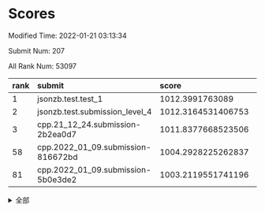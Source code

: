 # Scores

Modified Time: 2022-01-21 03:13:34

Submit Num: 207

All Rank Num: 53097

| rank |               submit               |       score        |       sigma        | pk_num |
| :--- | :--------------------------------- | :----------------- | :----------------- | :----- |
| 1    | jsonzb.test.test_1                 | 1012.3991763089    | 0.8050293106352282 | 1025   |
| 2    | jsonzb.test.submission_level_4     | 1012.3164531406753 | 0.80213518274403   | 1023   |
| 3    | cpp.21_12_24.submission-2b2ea0d7   | 1011.8377668523506 | 0.8016173208446266 | 1024   |
| 58   | cpp.2022_01_09.submission-816672bd | 1004.2928225262837 | 0.7073587733842721 | 1027   |
| 81   | cpp.2022_01_09.submission-5b0e3de2 | 1003.2119551741196 | 0.7141847478558709 | 1027   |


<details>
<summary>全部</summary>

| rank |                 submit                 |       score        |       sigma        | pk_num |
| :--- | :------------------------------------- | :----------------- | :----------------- | :----- |
| 1    | jsonzb.test.test_1                     | 1012.3991763089    | 0.8050293106352282 | 1025   |
| 2    | jsonzb.test.submission_level_4         | 1012.3164531406753 | 0.80213518274403   | 1023   |
| 3    | cpp.21_12_24.submission-2b2ea0d7       | 1011.8377668523506 | 0.8016173208446266 | 1024   |
| 4    | gobigger.level_3.submission_level_3_21 | 1011.4146340257812 | 0.7636891942888693 | 1031   |
| 5    | gobigger.level_3.submission_level_3_47 | 1011.3820409012559 | 0.7804956341410553 | 1025   |
| 6    | gobigger.level_3.submission_level_3_19 | 1011.3792222310409 | 0.7713290566450925 | 1025   |
| 7    | gobigger.level_3.submission_level_3_24 | 1011.2887034727501 | 0.7878918046500076 | 1029   |
| 8    | gobigger.level_3.submission_level_3_36 | 1011.2645991649779 | 0.7786776198602869 | 1025   |
| 9    | gobigger.level_3.submission_level_3_22 | 1010.7542421179576 | 0.7774061645110382 | 1028   |
| 10   | gobigger.level_3.submission_level_3_35 | 1010.6083067864739 | 0.7803612029660546 | 1026   |
| 11   | gobigger.level_3.submission_level_3_42 | 1010.5169092651669 | 0.7818895858559277 | 1025   |
| 12   | gobigger.level_3.submission_level_3_20 | 1010.502033517492  | 0.7676967739577345 | 1026   |
| 13   | gobigger.level_3.submission_level_3_48 | 1010.4870687318692 | 0.7717304788278743 | 1027   |
| 14   | gobigger.level_3.submission_level_3_25 | 1010.3811004609719 | 0.756899328183074  | 1026   |
| 15   | gobigger.level_3.submission_level_3_38 | 1010.3306998617421 | 0.7782302458691804 | 1025   |
| 16   | gobigger.level_3.submission_level_3_32 | 1010.3045545231967 | 0.7707354320300196 | 1028   |
| 17   | gobigger.level_3.submission_level_3_49 | 1010.2876451914857 | 0.7790779503862318 | 1031   |
| 18   | gobigger.level_3.submission_level_3_6  | 1010.2699549674401 | 0.7406975241322754 | 1030   |
| 19   | gobigger.level_3.submission_level_3_13 | 1010.2632926325504 | 0.7844033016994364 | 1021   |
| 20   | gobigger.level_3.submission_level_3_45 | 1010.2121082921789 | 0.7764518976057846 | 1027   |
| 21   | gobigger.level_3.submission_level_3_8  | 1010.1487454838621 | 0.7583641175999702 | 1026   |
| 22   | gobigger.level_3.submission_level_3_28 | 1010.0505294503237 | 0.7604804488283308 | 1028   |
| 23   | gobigger.level_3.submission_level_3_29 | 1009.996074682315  | 0.7348794485450236 | 1023   |
| 24   | gobigger.level_3.submission_level_3_1  | 1009.9325187402887 | 0.7584578624090145 | 1025   |
| 25   | gobigger.level_3.submission_level_3_3  | 1009.9252792194284 | 0.7603676717466898 | 1029   |
| 26   | gobigger.level_3.submission_level_3_7  | 1009.8727753796345 | 0.7544196744537894 | 1028   |
| 27   | gobigger.level_3.submission_level_3_40 | 1009.8622138010095 | 0.7595246269201031 | 1025   |
| 28   | gobigger.level_3.submission_level_3_17 | 1009.8094106489503 | 0.7663084704035628 | 1026   |
| 29   | gobigger.level_3.submission_level_3_30 | 1009.7895060156231 | 0.7402685894955242 | 1025   |
| 30   | gobigger.level_3.submission_level_3_11 | 1009.7560748432334 | 0.7700305337599677 | 1026   |
| 31   | gobigger.level_3.submission_level_3_37 | 1009.710782222771  | 0.7621053898294925 | 1022   |
| 32   | gobigger.level_3.submission_level_3_34 | 1009.6777694650117 | 0.772680225701028  | 1021   |
| 33   | gobigger.level_3.submission_level_3_46 | 1009.6532732615565 | 0.7546210688507559 | 1026   |
| 34   | gobigger.level_3.submission_level_3_0  | 1009.640126720461  | 0.7493908367272806 | 1029   |
| 35   | gobigger.level_3.submission_level_3_2  | 1009.5945071606764 | 0.7485817122958048 | 1024   |
| 36   | gobigger.level_3.submission_level_3_16 | 1009.5533917630058 | 0.7351288909783018 | 1023   |
| 37   | gobigger.level_3.submission_level_3_15 | 1009.4969394409477 | 0.7529632383709596 | 1028   |
| 38   | gobigger.level_3.submission_level_3_9  | 1009.3903462907926 | 0.7739336007314593 | 1024   |
| 39   | gobigger.level_3.submission_level_3_41 | 1009.2975541469946 | 0.7429318867156797 | 1027   |
| 40   | gobigger.level_3.submission_level_3_44 | 1009.2307402193122 | 0.757228405930199  | 1027   |
| 41   | gobigger.level_3.submission_level_3_18 | 1009.203908952259  | 0.7548592515559702 | 1028   |
| 42   | gobigger.level_3.submission_level_3_43 | 1009.1987469477592 | 0.7587536336174736 | 1029   |
| 43   | gobigger.level_3.submission_level_3_14 | 1009.1801019719672 | 0.7475324280007594 | 1022   |
| 44   | gobigger.level_3.submission_level_3_27 | 1009.1460003496562 | 0.7483578965503118 | 1021   |
| 45   | gobigger.level_3.submission_level_3_31 | 1009.1428340879572 | 0.7588539499840301 | 1020   |
| 46   | gobigger.level_3.submission_level_3_5  | 1009.1391326143439 | 0.7416350369475632 | 1026   |
| 47   | gobigger.level_3.submission_level_3_23 | 1008.9215379314803 | 0.7565867497757371 | 1023   |
| 48   | gobigger.level_3.submission_level_3_39 | 1008.8714107947799 | 0.7512173995410333 | 1023   |
| 49   | gobigger.level_3.submission_level_3_26 | 1008.8085040782945 | 0.7455393023511848 | 1030   |
| 50   | gobigger.level_3.submission_level_3_33 | 1008.7893988632983 | 0.7465826704818769 | 1026   |
| 51   | gobigger.level_3.submission_level_3_10 | 1008.6922682444126 | 0.7358847914695122 | 1028   |
| 52   | gobigger.level_3.submission_level_3_12 | 1008.5419562532319 | 0.7476173851556589 | 1024   |
| 53   | gobigger.level_3.submission_level_3_4  | 1008.4588635651396 | 0.7479645156141742 | 1025   |
| 54   | gobigger.level_1.submission_level_1_29 | 1004.6147001254691 | 0.7156892665580337 | 1025   |
| 55   | gobigger.level_1.submission_level_1_28 | 1004.5804906664466 | 0.7113335770881389 | 1024   |
| 56   | gobigger.level_1.submission_level_1_12 | 1004.4365221541659 | 0.7154858033362419 | 1027   |
| 57   | gobigger.level_1.submission_level_1_34 | 1004.433267892428  | 0.7205480498266768 | 1028   |
| 58   | cpp.2022_01_09.submission-816672bd     | 1004.2928225262837 | 0.7073587733842721 | 1027   |
| 59   | gobigger.level_1.submission_level_1_40 | 1004.2920653744924 | 0.7119807116902388 | 1022   |
| 60   | gobigger.level_1.submission_level_1_20 | 1004.1324153893927 | 0.7213878674308917 | 1026   |
| 61   | gobigger.level_1.submission_level_1_25 | 1004.1150272465533 | 0.7218016875595495 | 1025   |
| 62   | gobigger.level_1.submission_level_1_8  | 1003.9604895017085 | 0.7196079478205262 | 1019   |
| 63   | gobigger.level_1.submission_level_1_23 | 1003.8947738682048 | 0.7290993669241864 | 1027   |
| 64   | gobigger.level_1.submission_level_1_5  | 1003.8556118304657 | 0.7237462065418722 | 1028   |
| 65   | gobigger.level_1.submission_level_1_46 | 1003.8209582683616 | 0.7191961352922455 | 1031   |
| 66   | gobigger.level_1.submission_level_1_36 | 1003.7306271356324 | 0.7297418817882697 | 1026   |
| 67   | gobigger.level_1.submission_level_1_9  | 1003.6845956056557 | 0.7158263312979521 | 1030   |
| 68   | gobigger.level_1.submission_level_1_10 | 1003.6735714331068 | 0.7166888220373155 | 1033   |
| 69   | gobigger.level_1.submission_level_1_16 | 1003.5611153277333 | 0.7162795535567867 | 1028   |
| 70   | gobigger.level_1.submission_level_1_30 | 1003.5155018181716 | 0.7206652624613835 | 1022   |
| 71   | gobigger.level_1.submission_level_1_17 | 1003.4934195830449 | 0.7236267603586455 | 1024   |
| 72   | gobigger.level_1.submission_level_1_24 | 1003.4441478045954 | 0.7185871436591621 | 1025   |
| 73   | gobigger.level_1.submission_level_1_14 | 1003.3988771778149 | 0.7282975190941229 | 1029   |
| 74   | gobigger.level_1.submission_level_1_41 | 1003.3973855961879 | 0.7239292052962033 | 1029   |
| 75   | gobigger.level_1.submission_level_1_27 | 1003.3815760452682 | 0.7129186055260385 | 1028   |
| 76   | gobigger.level_1.submission_level_1_18 | 1003.3770838442858 | 0.7186881579984876 | 1026   |
| 77   | gobigger.level_1.submission_level_1_7  | 1003.3379439325139 | 0.70602618907129   | 1026   |
| 78   | gobigger.level_1.submission_level_1_19 | 1003.3328675404304 | 0.7113044254236136 | 1023   |
| 79   | gobigger.level_1.submission_level_1_26 | 1003.2799872373691 | 0.7189046105929404 | 1028   |
| 80   | gobigger.level_1.submission_level_1_3  | 1003.2793643011767 | 0.707803409589322  | 1022   |
| 81   | cpp.2022_01_09.submission-5b0e3de2     | 1003.2119551741196 | 0.7141847478558709 | 1027   |
| 82   | gobigger.level_1.submission_level_1_43 | 1003.160512379296  | 0.7093466854781687 | 1026   |
| 83   | gobigger.level_1.submission_level_1_45 | 1003.1329324477751 | 0.7159434561775257 | 1026   |
| 84   | gobigger.level_1.submission_level_1_15 | 1003.0882074963567 | 0.7300208661431049 | 1026   |
| 85   | gobigger.level_1.submission_level_1_6  | 1003.0716535673549 | 0.7098743262464832 | 1023   |
| 86   | gobigger.level_1.submission_level_1_39 | 1002.9370931713498 | 0.7126977577856102 | 1028   |
| 87   | gobigger.level_1.submission_level_1_4  | 1002.8493292968436 | 0.7194216647852995 | 1027   |
| 88   | gobigger.level_1.submission_level_1_31 | 1002.8344308027968 | 0.7012472181316194 | 1024   |
| 89   | gobigger.level_1.submission_level_1_0  | 1002.802124690284  | 0.7096884949704315 | 1026   |
| 90   | gobigger.level_1.submission_level_1_38 | 1002.7200267577698 | 0.7110563818133949 | 1031   |
| 91   | gobigger.level_1.submission_level_1_49 | 1002.7183044324088 | 0.7027220110209058 | 1027   |
| 92   | gobigger.level_1.submission_level_1_2  | 1002.6929547799691 | 0.7109295516926053 | 1031   |
| 93   | gobigger.level_1.submission_level_1_1  | 1002.6682876089344 | 0.7187812913363224 | 1025   |
| 94   | gobigger.level_1.submission_level_1_33 | 1002.6485048135655 | 0.7054460871111508 | 1024   |
| 95   | gobigger.level_1.submission_level_1_35 | 1002.5964403910608 | 0.7136142499652572 | 1030   |
| 96   | gobigger.level_1.submission_level_1_22 | 1002.4121314401486 | 0.7187645615798336 | 1029   |
| 97   | gobigger.level_1.submission_level_1_21 | 1002.3275839158968 | 0.7193080085104331 | 1026   |
| 98   | gobigger.level_1.submission_level_1_13 | 1002.2768461371513 | 0.7143294604511207 | 1023   |
| 99   | gobigger.level_1.submission_level_1_42 | 1002.2654425479751 | 0.706492876248563  | 1028   |
| 100  | gobigger.level_1.submission_level_1_32 | 1002.1623927073267 | 0.7051121011362883 | 1022   |
| 101  | gobigger.level_1.submission_level_1_47 | 1002.1306146954315 | 0.7165424207364541 | 1022   |
| 102  | gobigger.level_1.submission_level_1_44 | 1002.0936340493096 | 0.7129487187862835 | 1029   |
| 103  | gobigger.level_1.submission_level_1_37 | 1002.0791556138358 | 0.7125649038900115 | 1023   |
| 104  | gobigger.level_1.submission_level_1_48 | 1002.0216037250233 | 0.7197528507086871 | 1026   |
| 105  | gobigger.level_1.submission_level_1_11 | 1001.977262284351  | 0.7156834599695798 | 1022   |
| 106  | gobigger.random.submission_random_24   | 997.5438414697172  | 0.7094670689012252 | 1025   |
| 107  | gobigger.random.submission_random_20   | 997.3165086583683  | 0.70761821144582   | 1025   |
| 108  | gobigger.random.submission_random_9    | 997.1902508245742  | 0.697535012906211  | 1027   |
| 109  | gobigger.random.submission_random_6    | 996.9243029757855  | 0.7207283142982475 | 1028   |
| 110  | gobigger.random.submission_random_38   | 996.7291307564009  | 0.7173055068192254 | 1024   |
| 111  | gobigger.random.submission_random_36   | 996.7201497840729  | 0.7125728897298521 | 1034   |
| 112  | gobigger.random.submission_random_26   | 996.5551733322754  | 0.7132990897100588 | 1030   |
| 113  | gobigger.random.submission_random_10   | 996.5475652386483  | 0.7163559583267017 | 1025   |
| 114  | gobigger.random.submission_random_13   | 996.5196178659467  | 0.7002127445086145 | 1021   |
| 115  | gobigger.random.submission_random_15   | 996.5045761672476  | 0.7041895165962898 | 1026   |
| 116  | gobigger.random.submission_random_32   | 996.491982096676   | 0.7220694776928807 | 1026   |
| 117  | gobigger.random.submission_random_7    | 996.4004659431454  | 0.7129085043413279 | 1027   |
| 118  | gobigger.random.submission_random_11   | 996.2893667229804  | 0.7044390242070535 | 1025   |
| 119  | gobigger.random.submission_random_37   | 996.1861218949655  | 0.6996771501473559 | 1028   |
| 120  | gobigger.random.submission_random_18   | 996.1533457284363  | 0.7173914342048088 | 1027   |
| 121  | gobigger.random.submission_random_4    | 996.1249310663167  | 0.7053965269448929 | 1021   |
| 122  | gobigger.random.submission_random_5    | 996.0872164826708  | 0.7088880283774817 | 1025   |
| 123  | gobigger.random.submission_random_14   | 996.081415655782   | 0.7029696094189034 | 1021   |
| 124  | gobigger.random.submission_random_25   | 996.064852532031   | 0.726912316300828  | 1027   |
| 125  | gobigger.random.submission_random_17   | 996.0427067552098  | 0.7023967983659273 | 1028   |
| 126  | gobigger.random.submission_random_2    | 996.0406552060888  | 0.6999207444983535 | 1029   |
| 127  | gobigger.random.submission_random_3    | 995.9891139034884  | 0.7116614738521563 | 1027   |
| 128  | gobigger.random.submission_random_16   | 995.9645325540845  | 0.7231686829075029 | 1026   |
| 129  | gobigger.random.submission_random_41   | 995.9519578956816  | 0.7046547549333614 | 1025   |
| 130  | gobigger.random.submission_random_42   | 995.8988312647822  | 0.7083730113216141 | 1024   |
| 131  | gobigger.random.submission_random_23   | 995.8770587899938  | 0.7081755408297825 | 1026   |
| 132  | gobigger.random.submission_random_46   | 995.8589642737884  | 0.71172686390095   | 1030   |
| 133  | gobigger.random.submission_random_27   | 995.8291917294758  | 0.7052637000908086 | 1026   |
| 134  | gobigger.random.submission_random_48   | 995.8088089977689  | 0.7188703222949977 | 1024   |
| 135  | gobigger.random.submission_random_30   | 995.7965844617563  | 0.6987122833262386 | 1025   |
| 136  | gobigger.random.submission_random_40   | 995.7505337927704  | 0.7005720701427147 | 1025   |
| 137  | gobigger.random.submission_random_45   | 995.7261285432118  | 0.7059153926666263 | 1029   |
| 138  | gobigger.random.submission_random_44   | 995.7159311654317  | 0.7163413142238326 | 1028   |
| 139  | gobigger.random.submission_random_35   | 995.7120254144372  | 0.716621805042171  | 1026   |
| 140  | gobigger.random.submission_random_47   | 995.7059038103007  | 0.7005361774730827 | 1029   |
| 141  | gobigger.random.submission_random_33   | 995.5571203036249  | 0.7035387940446356 | 1027   |
| 142  | gobigger.random.submission_random_22   | 995.5401740515828  | 0.712557655903224  | 1028   |
| 143  | gobigger.random.submission_random_49   | 995.5074683671111  | 0.7241248692684504 | 1026   |
| 144  | gobigger.random.submission_random_29   | 995.4548708789491  | 0.7114948767430581 | 1032   |
| 145  | gobigger.random.submission_random_28   | 995.4513184182719  | 0.7176072282129666 | 1025   |
| 146  | gobigger.random.submission_random_19   | 995.3893049488996  | 0.705957220254267  | 1029   |
| 147  | gobigger.random.submission_random_12   | 995.3319261462523  | 0.7116326192879331 | 1029   |
| 148  | gobigger.random.submission_random_31   | 995.2988477273574  | 0.6975351900437952 | 1029   |
| 149  | gobigger.random.submission_random_39   | 995.1580592208255  | 0.7110874607542367 | 1028   |
| 150  | gobigger.random.submission_random_1    | 995.1464684061838  | 0.7063849662486484 | 1025   |
| 151  | gobigger.random.submission_random_8    | 995.003575543832   | 0.7177119379303942 | 1025   |
| 152  | gobigger.random.submission_random_34   | 994.8816676253475  | 0.7178780947053525 | 1028   |
| 153  | gobigger.random.submission_random_0    | 994.8695170312021  | 0.7067627436081924 | 1028   |
| 154  | gobigger.random.submission_random_43   | 994.7299458551312  | 0.7106430697736624 | 1029   |
| 155  | gobigger.level_2.submission_level_2_11 | 994.5693033807006  | 0.7179465380453858 | 1026   |
| 156  | gobigger.random.submission_random_21   | 994.3312078955075  | 0.713832960277956  | 1024   |
| 157  | gobigger.level_2.submission_level_2_44 | 993.8555414157162  | 0.723994042288344  | 1023   |
| 158  | gobigger.level_2.submission_level_2_2  | 993.8220676094214  | 0.7366963149735233 | 1025   |
| 159  | gobigger.level_2.submission_level_2_5  | 993.329993816779   | 0.7350443040320692 | 1020   |
| 160  | gobigger.level_2.submission_level_2_29 | 993.1239234866304  | 0.7389611749671997 | 1029   |
| 161  | gobigger.level_2.submission_level_2_49 | 993.0906142395053  | 0.7382576472294462 | 1023   |
| 162  | gobigger.level_2.submission_level_2_34 | 992.9877874270747  | 0.7453791238374852 | 1031   |
| 163  | gobigger.level_2.submission_level_2_19 | 992.9664661700648  | 0.74953527941726   | 1024   |
| 164  | gobigger.level_2.submission_level_2_1  | 992.8644771036281  | 0.7360733017411487 | 1029   |
| 165  | gobigger.level_2.submission_level_2_46 | 992.7674258954806  | 0.7486839274519855 | 1019   |
| 166  | gobigger.level_2.submission_level_2_31 | 992.7145645262431  | 0.7410728253361801 | 1024   |
| 167  | gobigger.level_2.submission_level_2_21 | 992.6913416200442  | 0.747284355844666  | 1030   |
| 168  | gobigger.level_2.submission_level_2_13 | 992.6501655216009  | 0.7405170890016346 | 1030   |
| 169  | gobigger.level_2.submission_level_2_3  | 992.6260731071094  | 0.7294550166519411 | 1030   |
| 170  | gobigger.level_2.submission_level_2_20 | 992.5493242703354  | 0.7375069065854275 | 1023   |
| 171  | gobigger.level_2.submission_level_2_12 | 992.509973432332   | 0.7470831305054981 | 1029   |
| 172  | gobigger.level_2.submission_level_2_16 | 992.4966647505747  | 0.7466280103894191 | 1019   |
| 173  | gobigger.level_2.submission_level_2_26 | 992.3945729711421  | 0.7297360468284954 | 1025   |
| 174  | gobigger.level_2.submission_level_2_28 | 992.3169263796204  | 0.7462314541829693 | 1028   |
| 175  | gobigger.level_2.submission_level_2_47 | 992.2810754957512  | 0.748222727958276  | 1025   |
| 176  | gobigger.level_2.submission_level_2_43 | 992.2574374355809  | 0.7469251049108121 | 1023   |
| 177  | gobigger.level_2.submission_level_2_23 | 992.2508838771749  | 0.75219083703369   | 1030   |
| 178  | gobigger.level_2.submission_level_2_7  | 992.247678875112   | 0.7379740250080958 | 1026   |
| 179  | gobigger.level_2.submission_level_2_45 | 992.1966903657402  | 0.7495654449005825 | 1029   |
| 180  | gobigger.level_2.submission_level_2_10 | 992.1891061391212  | 0.7465218183104665 | 1023   |
| 181  | gobigger.level_2.submission_level_2_6  | 992.142246799533   | 0.7372019392223462 | 1027   |
| 182  | gobigger.level_2.submission_level_2_27 | 992.1395381559358  | 0.7530016796252513 | 1028   |
| 183  | gobigger.level_2.submission_level_2_18 | 992.1327159409232  | 0.7427657546933515 | 1028   |
| 184  | gobigger.level_2.submission_level_2_30 | 992.0255084838211  | 0.7464086740330718 | 1025   |
| 185  | gobigger.level_2.submission_level_2_36 | 992.0141678762989  | 0.7534737218180638 | 1028   |
| 186  | gobigger.level_2.submission_level_2_22 | 992.007052900561   | 0.746846074711123  | 1021   |
| 187  | gobigger.level_2.submission_level_2_25 | 991.9679071962482  | 0.7236795141475798 | 1024   |
| 188  | gobigger.level_2.submission_level_2_32 | 991.8816214082301  | 0.7575455857179413 | 1022   |
| 189  | gobigger.level_2.submission_level_2_33 | 991.8508553943335  | 0.7509776727407419 | 1026   |
| 190  | gobigger.level_2.submission_level_2_4  | 991.758306866339   | 0.7443382141716618 | 1027   |
| 191  | gobigger.level_2.submission_level_2_14 | 991.7513206709572  | 0.7388958878102909 | 1025   |
| 192  | gobigger.level_2.submission_level_2_37 | 991.7084157337048  | 0.7336478987916722 | 1023   |
| 193  | gobigger.level_2.submission_level_2_9  | 991.6729267298208  | 0.7478535499899651 | 1029   |
| 194  | gobigger.level_2.submission_level_2_39 | 991.6130151920431  | 0.7390353216304586 | 1030   |
| 195  | gobigger.level_2.submission_level_2_17 | 991.4897499049681  | 0.7518346202038797 | 1025   |
| 196  | gobigger.level_2.submission_level_2_48 | 991.480705452274   | 0.7528688658791743 | 1030   |
| 197  | gobigger.level_2.submission_level_2_24 | 991.4469625115325  | 0.7307896713971869 | 1025   |
| 198  | gobigger.level_2.submission_level_2_8  | 991.2529439291418  | 0.7467471280150588 | 1023   |
| 199  | gobigger.level_2.submission_level_2_41 | 991.248443242949   | 0.7371829842646725 | 1022   |
| 200  | gobigger.level_2.submission_level_2_0  | 991.1279272773038  | 0.745199815880834  | 1024   |
| 201  | gobigger.level_2.submission_level_2_35 | 990.8494297067565  | 0.7731218258326978 | 1022   |
| 202  | gobigger.level_2.submission_level_2_40 | 990.8019527924     | 0.7463090760758807 | 1028   |
| 203  | gobigger.level_2.submission_level_2_15 | 990.7998555517684  | 0.7529494918074604 | 1028   |
| 204  | gobigger.level_2.submission_level_2_42 | 990.7337077266992  | 0.7643586357123805 | 1022   |
| 205  | gobigger.level_2.submission_level_2_38 | 989.1799361527252  | 0.7840843890857284 | 1031   |
| 206  | gobigger.none.submission_none_0        | 979.1397157620573  | 1.2604464122397137 | 1027   |
| 207  | gobigger.none.submission_none_1        | 977.3888206563822  | 1.305360540610393  | 1024   |

</details>